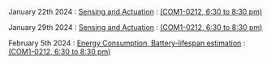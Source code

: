 January 22th 2024
: [Sensing and Actuation](#)
  : [(COM1-0212, 6:30 to 8:30 pm)](#)


January 29th 2024
: [Sensing and Actuation](#)
  : [(COM1-0212, 6:30 to 8:30 pm)](#)


February 5th 2024
: [Energy Consumption, Battery-lifespan estimation](#)
  : [(COM1-0212, 6:30 to 8:30 pm)](#)